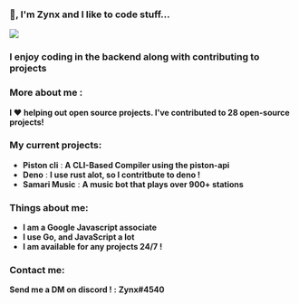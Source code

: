 ### 👋, I'm Zynx and I like to code stuff...

![](https://komarev.com/ghpvc/?username=Milo123459)

### I enjoy coding in the backend along with contributing to projects

### More about me :


**I ♥ helping out open source projects. I've contributed to **28** open-source projects!**

### My current projects:
* **Piston cli** : **A CLI-Based Compiler using the piston-api**
* **Deno** : **I use rust alot, so I contritbute to deno !**
* **Samari Music** : **A music bot that plays over 900+ stations**

### Things about me:
* **I am a Google Javascript associate**
* **I use Go, and JavaScript a lot**
* **I am available for any projects 24/7 !**

### Contact me:
**Send me a DM on discord ! :** **Zynx#4540**


